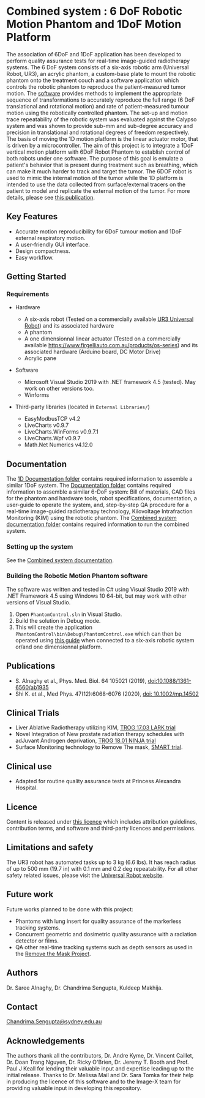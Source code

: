 # Combined system : 6 DoF Robotic Motion Phantom and 1DoF Motion Platform

The association of 6DoF and 1DoF application has been developed to perform quality assurance tests for real-time image-guided radiotherapy systems. The 6 DoF system consists of a six-axis robotic arm (Universal Robot, UR3), an acrylic phantom, a custom-base plate to mount the robotic phantom onto the treatment couch and a software application which controls the robotic phantom to reproduce the patient-measured tumor motion. The [software](https://github.com/ACRF-Image-X-Institute/6-DoF-Robotic-Motion-Phantom/blob/main/PhantomControl.sln) provides methods to implement the appropriate sequence of transformations to accurately reproduce the full range (6 DoF translational and rotational motion) and rate of patient-measured tumour motion using the robotically controlled phantom. The set-up and motion trace repeatability of the robotic system was evaluated against the Calypso system and was shown to provide sub-mm and sub-degree accuracy and precision in translational and rotational degrees of freedom respectively. The basis of moving the 1D motion platform is the linear actuator motor, that is driven by a microcontroller. The aim of this project is to integrate a 1DoF vertical motion platform with 6DoF Robot Phantom to establish control of both robots under one software. The purpose of this goal is emulate a patient's behavior that is present during treatment such as breathing, which can make it much harder to track and target the tumor. The 6DOF robot is used to mimic the internal motion of the tumor while the 1D platform is intended to use the data collected from surface/external tracers on the patient to model and replicate the external motion of the tumor. For more details, please see [this publication](https://doi.org/10.1088/1361-6560/ab1935).


## Key Features

- Accurate motion reproducibility for 6DoF tumour motion and 1DoF external respiratory motion.
- A user-friendly GUI interface.
- Design compactness.
- Easy workflow.


## Getting Started
### Requirements
    
  * Hardware
     - A six-axis robot (Tested on a commercially available [UR3 Universal Robot](https://www.universal-robots.com/products/ur3-robot/)) and its associated hardware
     - A phantom
     - A one dimensionnal linear actuator (Tested on a commercially available https://www.firgelliauto.com.au/products/os-series) and its associated hardware (Arduino board, DC Motor Drive)
     - Acrylic pane
  
  * Software 
     - Microsoft Visual Studio 2019 with .NET framework 4.5 (tested). May work on other versions too.  
     - Winforms
  
  * Third-party libraries (located in `External Libraries/`)
     - EasyModbusTCP v4.2
     - LiveCharts v0.9.7
     - LiveCharts.WinForms v0.9.7.1
     - LiveCharts.Wpf v0.9.7
     - Math.Net Numerics v4.12.0
     
## Documentation

The [1D Documentation folder](https://github.com/Image-X-Institute/6-DoF-Robotic-Motion-Phantom/tree/6639bfc80bd9f7605cc3b0b8b9e0a0618c6042e4/1D%20Documentation%20%2B%20Arduino%20IDE%20Code) contains required information to assemble a similar 1DoF system. The [Documentation folder](https://github.com/ACRF-Image-X-Institute/6-DoF-Robotic-Motion-Phantom/tree/main/Documentation) contains required information to assemble a similar 6-DoF system: Bill of materials, CAD files for the phantom and hardware tools, robot specifications, documentation, a user-guide to operate the system, and, step-by-step QA procedure for a real-time image-guided radiotherapy technology, Kilovoltage Intrafraction Monitoring (KIM) using the robotic phantom. The [Combined system documentation folder](https://github.com/Image-X-Institute/6-DoF-Robotic-Motion-Phantom/tree/6639bfc80bd9f7605cc3b0b8b9e0a0618c6042e4/Combined%20system%20documentation) contains required information to run the combined system. 

### Setting up the system

See the [Combined system documentation](https://github.com/Image-X-Institute/6-DoF-Robotic-Motion-Phantom/tree/6639bfc80bd9f7605cc3b0b8b9e0a0618c6042e4/Combined%20system%20documentation).

### Building the Robotic Motion Phantom software

The software was written and tested in C# using Visual Studio 2019 with .NET Framework 4.5 using Windows 10 64-bit, but may work with other versions of Visual Studio.

1. Open `PhantomControl.sln` in Visual Studio.
2. Build the solution in Debug mode.
3. This will create the application `PhantomControl\bin\Debug\PhantomControl.exe` which can then be operated using [this guide](https://github.com/ACRF-Image-X-Institute/6-DoF-Robotic-Motion-Phantom/blob/main/Documentation/Software%20GUI%20Guide.pdf) when connected to a six-axis robotic system or/and one dimensionnal platform.

## Publications

- S. Alnaghy et al., Phys. Med. Biol. 64 105021 (2019), [doi:10.1088/1361-6560/ab1935](https://doi.org/10.1088/1361-6560/ab1935)
- Shi K. et al., Med Phys. 47(12):6068-6076 (2020), [doi: 10.1002/mp.14502](https://aapm.onlinelibrary.wiley.com/doi/full/10.1002/mp.14502)

## Clinical Trials

- Liver Ablative Radiotherapy utilizing KIM, [TROG 17.03 LARK trial](https://www.trog.com.au/1703-LARK) 
- Novel Integration of New prostate radiation therapy schedules with adJuvant Androgen deprivation, [TROG 18.01 NINJA trial](https://www.trog.com.au/1801-NINJA)
- Surface Monitoring technology to Remove The mask, [SMART trial](https://image-x.sydney.edu.au/home/clinical-trials/).

## Clinical use
- Adapted for routine quality assurance tests at Princess Alexandra Hospital.

## Licence

Content is released under [this licence](https://github.com/ACRF-Image-X-Institute/6-DoF-Robotic-Motion-Phantom/blob/a5fb87378eb501c1a9539277ff3f0080b794489e/Copyright%20Notice%20and%20Licence.pdf) which includes attribution guidelines, contribution terms, and software and third-party licences and permissions.

## Limitations and safety 

The UR3 robot has automated tasks up to 3 kg (6.6 lbs). It has reach radius of up to 500 mm (19.7 in) with 0.1 mm and 0.2 deg repeatability. For all other safety related issues, please visit the [Universal Robot website](https://www.universal-robots.com/articles/).

## Future work

Future works planned to be done with this project:

- Phantoms with lung insert for quality assurance of the markerless tracking systems.
- Concurrent geometric and dosimetric quality assurance with a radiation detector or films. 
- QA other real-time tracking systems such as depth sensors as used in the [Remove the Mask Project](https://image-x.sydney.edu.au/home/remove-the-mask/).

## Authors

Dr. Saree Alnaghy, Dr. Chandrima Sengupta, Kuldeep Makhija.

## Contact
Chandrima.Sengupta@sydney.edu.au

## Acknowledgements

The authors thank all the contributors, Dr. Andre Kyme, Dr. Vincent Caillet, Dr. Doan Trang Nguyen, Dr. Ricky O'Brien, Dr. Jeremy T. Booth and Prof. Paul J Keall for lending their valuable input and expertise leading up to the initial release. Thanks to Dr. Melissa Mail and Dr. Sara Tomka for their help in producing the licence of this software and to the Image-X team for providing valuable input in developing this repository.

